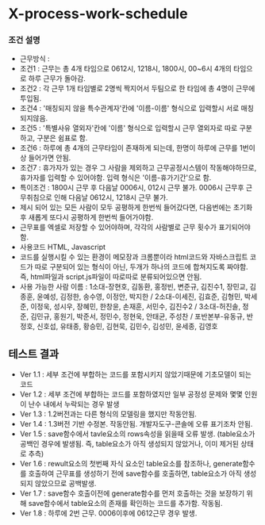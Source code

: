 # X-process-work-schedule

### 조건 설명
- 근무방식 : 
- 조건1 : 근무는 총 4개 타임으로 0612시, 1218시, 1800시, 00~6시 4개의 타임으로 하루 근무가 돌아감. 
- 조건2 : 각 근무 1개 타임별로 2명씩 짝지어서 두팀으로 한 타임에 총 4명이 근무에 투입됨.
- 조건4 : '매칭되지 않을 특수관계자'칸에 '이름-이름' 형식으로 입력할시 서로 매칭되지않음.
- 조건5 : '특별사유 열외자'칸에 '이름' 형식으로 입력할시 근무 열외자로 따로 구분하고, 구분은 쉼표로 함.
- 조건6 : 하루에 총 4개의 근무타임이 존재하게 되는데, 한명이 하루에 근무를 1번이상 들어가면 안됨.
- 조건7 : 휴가자가 있는 경우 그 사람을 제외하고 근무공정시스템이 작동해야하므로, 휴가자를 입력할 수 있어야함. 입력 형식은 '이름-휴가기간'으로 함.
- 특이조건 : 1800시 근무 후 다음날 0006시, 012시 근무 불가. 0006시 근무후 근무취침으로 인해 다음날 0612시, 1218시 근무 불가.
- 제시 되어 있는 모든 사람이 모두 공평하게 한번씩 들어갔다면, 다음번에는 초기화 후 새롭게 또다시 공평하게 한번씩 들어가야함. 
- 근무표를 엑셀로 저장할 수 있어야하며, 각각의 사람별로 근무 횟수가 표기되어야함.
- 사용코드 HTML, Javascript 
- 코드를 실행시킬 수 있는 환경이 메모장과 크롬뿐이라  html코드와 자바스크립트 코드가 따로 구분되어 있는 형식이 아닌, 두개가 하나의 코드에 합쳐지도록 짜야함. 즉, html파일과 script.js파일이 따로따로 분류되어있으면 안됨.
- 사용 가능한 사람 이름 : 1소대-장현호, 김동환, 홍정빈, 변준규, 김진수1, 장민교, 김종훈, 윤예성, 김정한, 송수영, 이정안, 박지한 / 2소대-이세진, 김효준, 김형민, 박세준, 이정욱, 성시우, 장혜민, 한창윤, 손재훈, 서민수, 김진수2 / 3소대-허진솔, 정 준, 김민규, 홍원기, 박준서, 정민수, 정현욱, 안태균, 주성찬 / 포반본부-유동규, 반정호, 신호섭, 유태종, 황승민, 김현묵, 김민수, 김성민, 윤세종, 김영호


## 테스트 결과
- Ver 1.1 : 세부 조건에 부합하는 코드를 포함시키지 않았기때문에 기초모델이 되는 코드
- Ver 1.2 : 세부 조건에 부합하는 코드를 포함하였지만 일부 공정성 문제와 몇몇 인원이 난수 내에서 누락되는 경우 발생
- Ver 1.3 : 1.2버전과는 다른 형식의 모델링을 했지만 작동안됨.
- Ver 1.4 : 1.3버전 기반 수정본. 작동안됨. 개발자도구-콘솔에 오류 표기조차 안됨.
- Ver 1.5 : save함수에서 tavle요소의 rows속성을 읽을때 오류 발생. (table요소가 공백인 경우에 발생됨. 즉, table요소가 아직 생성되지 않았거나, 이미 제거된 상태로 추측)
- Ver 1.6 : rewult요소의 첫번째 자식 요소인 table요소를 참조하나, generate함수를 호출하여 근무표를 생성하기 전에 save함수를 호출하면, table요소가 아직 생성되지 않았으므로 공백발생.
- Ver 1.7 : save함수 호출이전에 generate함수를 먼저 호출하는 것을 보장하기 위해 save함수에서 table요소의 존재를 확인하는 코드를 추가함. 작동됨.
- Ver 1.8 : 하루에 2번 근무. 0006이후에 0612근무 경우 발생.
